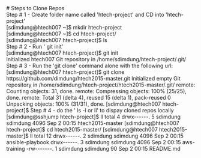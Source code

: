 <html>
<boyd>
# Steps to Clone  Repos <br>
Step # 1 - Create folder name called 'htech-project' and CD into 'htech-project' <br>
[sdimdung@htech007 ~]$ mkdir htech-project <br>
[sdimdung@htech007 ~]$ cd htech-project/ <br>
[sdimdung@htech007 htech-project]$ ls <br>
Step # 2 - Run ' git init' <br>
[sdimdung@htech007 htech-project]$ git init <br>
Initialized htech007 Git repository in /home/sdimdung/htech-project/.git/
Step # 3 - Run the 'git clone' command alone with the  following url:
[sdimdung@htech007 htech-project]$ git clone https://github.com/dimdung/htech2015-master.git
Initialized empty Git repository in /home/sdimdung/htech-project/htech2015-master/.git/
remote: Counting objects: 31, done.
remote: Compressing objects: 100% (25/25), done.
remote: Total 31 (delta 4), reused 15 (delta 1), pack-reused 0
Unpacking objects: 100% (31/31), done.
[sdimdung@htech007 htech-project]$ 
Step # 4 - do the ' ls -l or ll' to dispay cloned repos locally 
[sdimdung@sshjump htech-project]$ ll
total 4
drwx------. 5 sdimdung sdimdung 4096 Sep  2 00:15 htech2015-master
[sdimdung@htech007 htech-project]$ cd htech2015-master/
[sdimdung@htech007 htech2015-master]$ ll
total 12
drwx------. 2 sdimdung sdimdung 4096 Sep  2 00:15 ansible-playbook
drwx------. 3 sdimdung sdimdung 4096 Sep  2 00:15 aws-training
-rw-------. 1 sdimdung sdimdung   90 Sep  2 00:15 README.md

</body>
</html>
